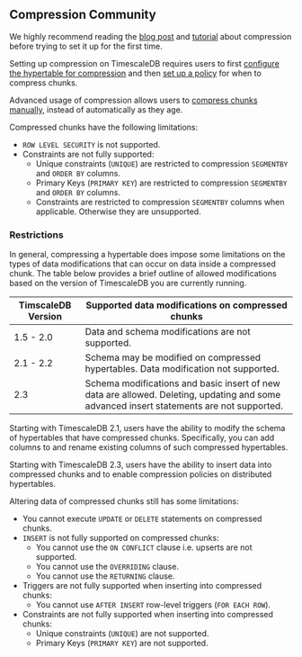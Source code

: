 ## Compression <tag type="community">Community</tag>

We highly recommend reading the [blog post][blog-compression] and
[tutorial][using-compression] about compression before trying to set it up
for the first time.

Setting up compression on TimescaleDB requires users to first [configure the
hypertable for compression](/compression/alter_table_compression/) and then [set up a
policy](/compression/add_compression_policy/) for when to compress chunks.

Advanced usage of compression allows users to [compress chunks
manually](/compression/compress_chunk), instead of automatically as they age.

Compressed chunks have the following limitations:
- `ROW LEVEL SECURITY` is not supported.
- Constraints are not fully supported:
    - Unique constraints (`UNIQUE`) are restricted to compression `SEGMENTBY`
      and `ORDER BY` columns.
    - Primary Keys (`PRIMARY KEY`) are restricted to compression `SEGMENTBY`
      and `ORDER BY` columns.
    - Constraints are restricted to compression `SEGMENTBY` columns when
    applicable. Otherwise they are unsupported.
  
### Restrictions

In general, compressing a hypertable does impose some limitations on the types
of data modifications that can occur on data inside a compressed chunk. 
The table below provides a brief outline of allowed modifications 
based on the version of TimescaleDB you are currently running.

|TimscaleDB Version|Supported data modifications on compressed chunks|
|---|---|
| 1.5 - 2.0 | Data and schema modifications are not supported. |
| 2.1 - 2.2 | Schema may be modified on compressed hypertables. Data modification not supported. |
| 2.3 | Schema modifications and basic insert of new data are allowed. Deleting, updating and some advanced insert statements are not supported. |

Starting with TimescaleDB 2.1, users have the ability to modify the schema
of hypertables that have compressed chunks.
Specifically, you can add columns to and rename existing columns of 
such compressed hypertables.

Starting with TimescaleDB 2.3, users have the ability to insert data into compressed chunks 
and to enable compression policies on distributed hypertables.

Altering data of compressed chunks still has some limitations:
  - You cannot execute `UPDATE` or `DELETE` statements on compressed chunks.
  - `INSERT` is not fully supported on compressed chunks:
    - You cannot use the `ON CONFLICT` clause  i.e. upserts are not supported.
    - You cannot use the `OVERRIDING` clause.
    - You cannot use the `RETURNING` clause.
  - Triggers are not fully supported when inserting into compressed chunks:
    - You cannot use `AFTER INSERT` row-level triggers (`FOR EACH ROW`).
  - Constraints are not fully supported when inserting into compressed chunks:
    - Unique constraints (`UNIQUE`) are not supported.
    - Primary Keys (`PRIMARY KEY`) are not supported.



[blog-compression]: https://blog.timescale.com/blog/building-columnar-compression-in-a-row-oriented-database/
[using-compression]: /timescaledb/:currentVersion:/how-to-guides/compression/